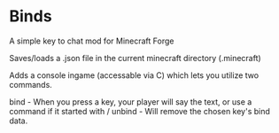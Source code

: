 Binds
=====

A simple key to chat mod for Minecraft Forge

Saves/loads a .json file in the current minecraft directory (.minecraft)

Adds a console ingame (accessable via C) which lets you utilize two commands.

bind <key> <text> - When you press a key, your player will say the text, or use a command if it started with /
unbind <key> - Will remove the chosen key's bind data.
